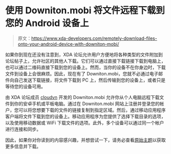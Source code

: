 # 使用 Downiton.mobi 将文件远程下载到您的 Android 设备上

> 原文：<https://www.xda-developers.com/remotely-download-files-onto-your-android-device-with-downiton-mobi/>

如果你到现在还没有注意到，XDA 论坛允许用户方便地将各种类型的文件附加到论坛帖子上，允许社区的其他人下载。它们可以通过直接下载链接下载到电脑上，也可以通过二维码直接下载到您的设备上。然而，当你的设备不在你身边时，下载文件到设备上会很麻烦。因此，现在有了 Downiton.mobi，您就不必通过电子邮件向自己发送下载链接，将文件下载到 PC 上，然后传输到您的设备上，或者只是等待您的设备可用。

由 XDA 论坛成员 [cloudvn](http://forum.xda-developers.com/member.php?u=4636681) 开发的 Downiton.mobi 允许你从个人电脑远程下载文件到你的安卓手机或平板电脑。通过在 Downiton.mobi 网站上注册并登录您的帐户，您可以将您想要下载的文件的链接复制到指定区域。然后，通过移动应用程序客户端将文件下载到您的设备上。移动应用程序为您提供了选择下载目录的选项，以及使用移动数据或 WiFi 下载文件的选项。此外，多个设备可以通过同一个帐户进行连接和同步。

因此，如果你对你读到的内容感兴趣，并想尝试一下，请务必查看[原始主题](http://forum.xda-developers.com/showthread.php?t=2503154)以获取更多信息并下载。